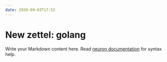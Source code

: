 ```yaml
---
date: 2020-09-03T17:52
---
```


# New zettel: golang

Write your Markdown content here. Read [neuron documentation](https://neuron.zettel.page/2011404.html) for syntax help.

